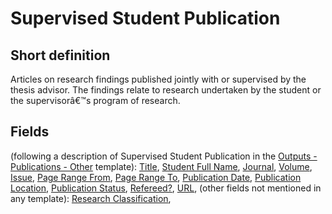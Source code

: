 # Supervised Student Publication
## Short definition
Articles on research findings published jointly with or supervised by the thesis advisor. The findings relate to research undertaken by the student or the supervisorâ€™s program of research.
## Fields
(following a description of Supervised Student Publication in the [Outputs - Publications - Other](../Templates/Outputs%20-%20Publications%20-%20Other.md) template):
[Title](../Object-Fields/Supervised%20Student%20Publication/Title.md),
[Student Full Name](../Object-Fields/Supervised%20Student%20Publication/Student%20Full%20Name.md),
[Journal](../Object-Fields/Supervised%20Student%20Publication/Journal.md),
[Volume](../Object-Fields/Supervised%20Student%20Publication/Volume.md),
[Issue](../Object-Fields/Supervised%20Student%20Publication/Issue.md),
[Page Range From](../Object-Fields/Supervised%20Student%20Publication/Page%20Range%20From.md),
[Page Range To](../Object-Fields/Supervised%20Student%20Publication/Page%20Range%20To.md),
[Publication Date](../Object-Fields/Supervised%20Student%20Publication/Publication%20Date.md),
[Publication Location](../Object-Fields/Supervised%20Student%20Publication/Publication%20Location.md),
[Publication Status](../Object-Fields/Supervised%20Student%20Publication/Publication%20Status.md),
[Refereed?](../Object-Fields/Supervised%20Student%20Publication/Refereed.md),
[URL](../Object-Fields/Supervised%20Student%20Publication/URL.md),
(other fields not mentioned in any template):
[Research Classification](../Object-Fields/Supervised%20Student%20Publication/Research%20Classification.md),
